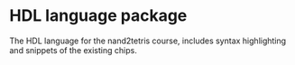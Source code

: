 # HDL language package

The HDL language for the nand2tetris course, includes syntax highlighting and snippets of the existing chips.
